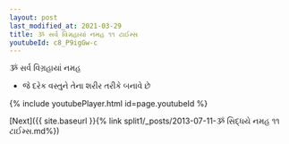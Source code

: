 ```yaml
---
layout: post
last_modified_at: 2021-03-29
title: ૐ સર્વ વિગ્રહાયાં નમહ ૧૧ ટાઈમ્સ
youtubeId: c8_P9igGw-c
---
```

 
 
 ૐ સર્વ વિગ્રહાયાં નમહ  
 
 -  જે દરેક વસ્તુને તેના શરીર તરીકે બનાવે છે 
 
  
 
  
 
 
 
 
 
 


{% include youtubePlayer.html id=page.youtubeId %}
 
[Next]({{ site.baseurl }}{% link  split1/_posts/2013-07-11-ૐ સિદ્ધયે નમહ ૧૧ ટાઈમ્સ.md%})
 

